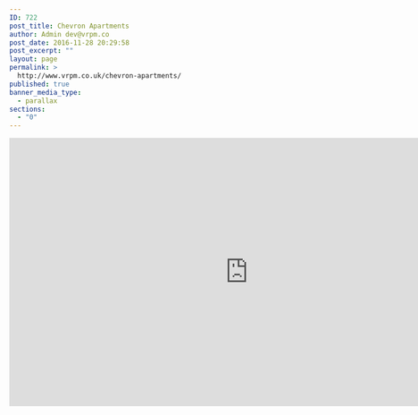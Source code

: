 ```yaml
---
ID: 722
post_title: Chevron Apartments
author: Admin dev@vrpm.co
post_date: 2016-11-28 20:29:58
post_excerpt: ""
layout: page
permalink: >
  http://www.vrpm.co.uk/chevron-apartments/
published: true
banner_media_type:
  - parallax
sections:
  - "0"
---
```

<iframe src="https://my.matterport.com/show/?m=9mJCQJzPGcH" width="853" height="480" frameborder="0" allowfullscreen="allowfullscreen"></iframe>